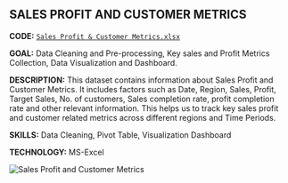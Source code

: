  ## **SALES PROFIT AND CUSTOMER METRICS**

  **CODE:** [`Sales Profit & Customer Metrics.xlsx`](https://github.com/user-attachments/files/19470878/Sales.Profit.Customer.Metrics.xlsx)

  **GOAL:** Data Cleaning and Pre-processing, Key sales and Profit Metrics Collection, Data Visualization and Dashboard.

  **DESCRIPTION:** This dataset contains information about Sales Profit and Customer Metrics. It includes factors such as Date, Region, Sales, Profit, Target 
                   Sales, No. of customers, Sales completion rate, profit completion rate and other relevant information. This helps us to track key sales profit 
                   and customer related metrics across different regions and Time Periods.          

  **SKILLS:** Data Cleaning, Pivot Table, Visualization Dashboard

  **TECHNOLOGY:** MS-Excel
  
  ![Sales Profit and Customer Metrics](https://github.com/user-attachments/assets/a2803c45-f7e9-4db3-94fd-2ea41054b41a)
